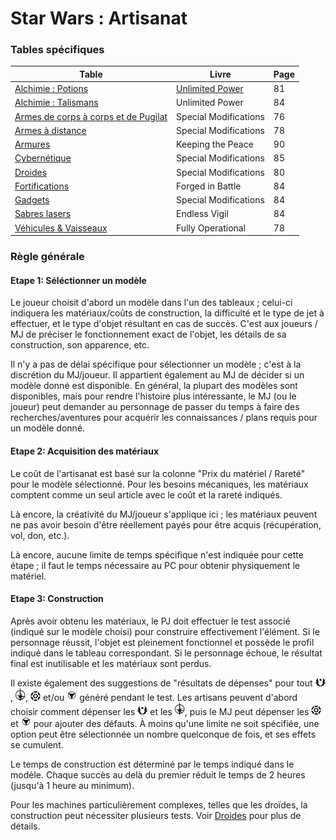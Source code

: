 
# Star Wars : Artisanat

### Tables spécifiques
|Table|Livre|Page|
|---|---|---|
|[Alchimie : Potions](tables/alch_potions.md)|[Unlimited Power](https://thetrove.is/Books/Star%20Wars%20[multi]/FFG/Force%20and%20Destiny/Force%20and%20Destiny%20-%20(SWF52)%20Unlimited%20Power.pdf#page=84)|81|
|[Alchimie : Talismans](tables/alch_talismans.md)|Unlimited Power|84|
|[Armes de corps à corps et de Pugilat](tables/melee.md)|Special Modifications|76|
|[Armes à distance](tables/ranged.md)|Special Modifications|78|
|[Armures](tables/armor.md)|Keeping the Peace|90|
|[Cybernétique](tables/cyber.md)|Special Modifications|85|
|[Droides](tables/droid.md)|Special Modifications|80|
|[Fortifications](tables/fortifications.md)|Forged in Battle|84|
|[Gadgets](tables/gadgets.md)|Special Modifications|84|
|[Sabres lasers](tables/lightsaber.md)|Endless Vigil|84|
|[Véhicules & Vaisseaux](tables/vehicles.md)|Fully Operational|78|

### Règle générale
#### Etape 1: Séléctionner un modèle
Le joueur choisit d'abord un modèle dans l'un des tableaux ; celui-ci indiquera les matériaux/coûts de construction, la difficulté et le type de jet à effectuer, et le type d'objet résultant en cas de succès. C'est aux joueurs / MJ de préciser le fonctionnement exact de l'objet, les détails de sa construction, son apparence, etc.

Il n'y a pas de délai spécifique pour sélectionner un modèle ; c'est à la discrétion du MJ/joueur. Il appartient également au MJ de décider si un modèle donné est disponible. En général, la plupart des modèles sont disponibles, mais pour rendre l'histoire plus intéressante, le MJ (ou le joueur) peut demander au personnage de passer du temps à faire des recherches/aventures pour acquérir les connaissances / plans requis pour un modèle donné.

#### Etape 2: Acquisition des matériaux
Le coût de l'artisanat est basé sur la colonne "Prix du matériel / Rareté" pour le modèle sélectionné. Pour les besoins mécaniques, les matériaux comptent comme un seul article avec le coût et la rareté indiqués.

Là encore, la créativité du MJ/joueur s'applique ici ; les matériaux peuvent ne pas avoir besoin d'être réellement payés pour être acquis (récupération, vol, don, etc.).

Là encore, aucune limite de temps spécifique n'est indiquée pour cette étape ; il faut le temps nécessaire au PC pour obtenir physiquement le matériel.

#### Etape 3: Construction
Après avoir obtenu les matériaux, le PJ doit effectuer le test associé (indiqué sur le modèle choisi) pour construire effectivement l'élément. Si le personnage réussit, l'objet est pleinement fonctionnel et possède le profil indiqué dans le tableau correspondant. Si le personnage échoue, le résultat final est inutilisable et les matériaux sont perdus.

Il existe également des suggestions de "résultats de dépenses" pour tout <img src="images/advantage.png" width="16">, <img src="images/triomphe.png" width="16">, <img src="images/threat.png" width="16"> et/ou <img src="images/despair.png" width="16"> généré pendant le test. Les artisans peuvent d'abord choisir comment dépenser les <img src="images/advantage.png" width="16"> et les <img src="images/triomphe.png" width="16">, puis le MJ peut dépenser les <img src="images/threat.png" width="16"> et <img src="images/despair.png" width="16"> pour ajouter des défauts. À moins qu'une limite ne soit spécifiée, une option peut être sélectionnée un nombre quelconque de fois, et ses effets se cumulent.

Le temps de construction est déterminé par le temps indiqué dans le modèle. Chaque succès au delà du premier réduit le temps de 2 heures (jusqu'à 1 heure au minimum).

Pour les machines particulièrement complexes, telles que les droïdes, la construction peut nécessiter plusieurs tests. Voir [Droides](tables/droid.md) pour plus de détails.
